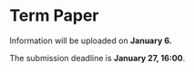 # Term Paper

Information will be uploaded on **January 6.**

The submission deadline is **January 27, 16:00**.


